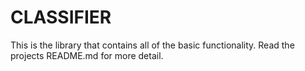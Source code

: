 # CLASSIFIER

This is the library that contains all of the basic functionality. Read the projects README.md for more detail.
